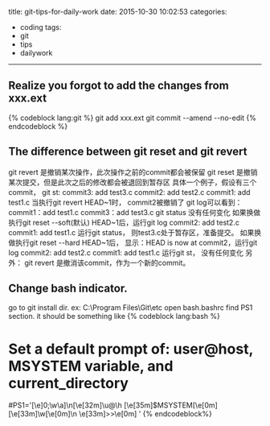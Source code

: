 title: git-tips-for-daily-work
date: 2015-10-30 10:02:53
categories:
- coding
tags:
- git
- tips
- dailywork
---

## Realize you forgot to add the changes from xxx.ext
{% codeblock lang:git %}
git add xxx.ext
git commit --amend --no-edit
{% endcodeblock %}

## The difference between git reset and git revert
git revert 是撤销某次操作，此次操作之前的commit都会被保留
git reset 是撤销某次提交，但是此次之后的修改都会被退回到暂存区
具体一个例子，假设有三个commit， git st:
commit3: add test3.c
commit2: add test2.c
commit1: add test1.c
当执行git revert HEAD~1时， commit2被撤销了
git log可以看到：
commit1：add test1.c
commit3：add test3.c
git status 没有任何变化
如果换做执行git reset --soft(默认) HEAD~1后，运行git log
commit2: add test2.c
commit1: add test1.c
运行git status， 则test3.c处于暂存区，准备提交。
如果换做执行git reset --hard HEAD~1后，
显示：HEAD is now at commit2，运行git log
commit2: add test2.c
commit1: add test1.c
运行git st， 没有任何变化
另外：
git revert <commit log string>是撤消该commit，作为一个新的commit。

## Change bash indicator.
go to git install dir.
ex: C:\Program Files\Git\etc
open bash.bashrc
find PS1 section.
it should be something like
{% codeblock lang:bash %}
# Set a default prompt of: user@host, MSYSTEM variable, and current_directory
#PS1='\[\e]0;\w\a\]\n\[\e[32m\]\u@\h \[\e[35m\]$MSYSTEM\[\e[0m\] \[\e[33m\]\w\[\e[0m\]\n \e[33m\]>>\e[0m\] '
{% endcodeblock%}
